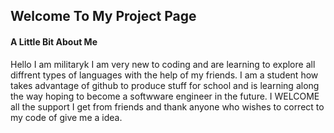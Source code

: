 ## Welcome To My Project Page
#### A Little Bit About Me
Hello I am militaryk I am very new to coding and are learning to explore all diffrent types of languages with the help of my friends.
I am a student how takes advantage of github to produce stuff for school and is learning along the way hoping to become a softwware
engineer in the future. I WELCOME all the support I get from friends and thank anyone who wishes to correct to my code of give me a idea.

